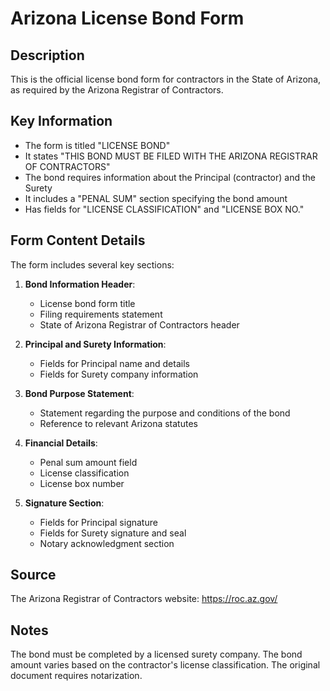 # Arizona License Bond Form

## Description

This is the official license bond form for contractors in the State of Arizona, as required by the Arizona Registrar of Contractors.

## Key Information

- The form is titled "LICENSE BOND"
- It states "THIS BOND MUST BE FILED WITH THE ARIZONA REGISTRAR OF CONTRACTORS"
- The bond requires information about the Principal (contractor) and the Surety
- It includes a "PENAL SUM" section specifying the bond amount
- Has fields for "LICENSE CLASSIFICATION" and "LICENSE BOX NO."

## Form Content Details

The form includes several key sections:

1. **Bond Information Header**:
   - License bond form title
   - Filing requirements statement
   - State of Arizona Registrar of Contractors header

2. **Principal and Surety Information**:
   - Fields for Principal name and details
   - Fields for Surety company information

3. **Bond Purpose Statement**:
   - Statement regarding the purpose and conditions of the bond
   - Reference to relevant Arizona statutes

4. **Financial Details**:
   - Penal sum amount field
   - License classification
   - License box number

5. **Signature Section**:
   - Fields for Principal signature
   - Fields for Surety signature and seal
   - Notary acknowledgment section

## Source

The Arizona Registrar of Contractors website: https://roc.az.gov/

## Notes

The bond must be completed by a licensed surety company. The bond amount varies based on the contractor's license classification. The original document requires notarization.
